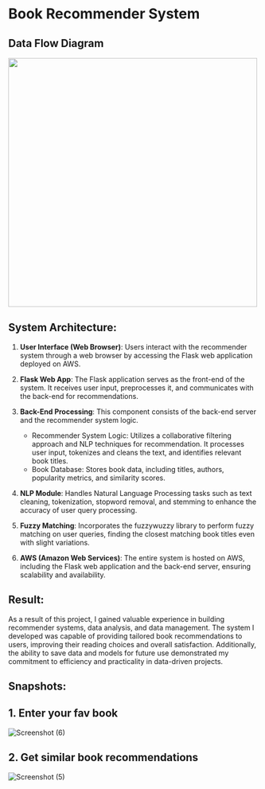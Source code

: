 # Book Recommender System

## Data Flow Diagram
<img src="https://github.com/anushhi/Book-Recommender-Sytem/assets/65493890/5bf1f309-6135-4cef-a10a-a739443909df" width="500">


## System Architecture:

1. **User Interface (Web Browser)**: Users interact with the recommender system through a web browser by accessing the Flask web application deployed on AWS.

2. **Flask Web App**: The Flask application serves as the front-end of the system. It receives user input, preprocesses it, and communicates with the back-end for recommendations.

3. **Back-End Processing**: This component consists of the back-end server and the recommender system logic.

    + Recommender System Logic: Utilizes a collaborative filtering approach and NLP techniques for recommendation. It processes user input, tokenizes and cleans the text, and identifies relevant book titles.
    + Book Database: Stores book data, including titles, authors, popularity metrics, and similarity scores.

4. **NLP Module**: Handles Natural Language Processing tasks such as text cleaning, tokenization, stopword removal, and stemming to enhance the accuracy of user query processing.

5. **Fuzzy Matching**: Incorporates the fuzzywuzzy library to perform fuzzy matching on user queries, finding the closest matching book titles even with slight variations.

6. **AWS (Amazon Web Services)**: The entire system is hosted on AWS, including the Flask web application and the back-end server, ensuring scalability and availability.



## Result: 
As a result of this project, I gained valuable experience in building recommender systems, data analysis, and data management. The system I developed was capable of providing tailored book recommendations to users, improving their reading choices and overall satisfaction. Additionally, the ability to save data and models for future use demonstrated my commitment to efficiency and practicality in data-driven projects.

## Snapshots:
## 1. Enter your fav book

![Screenshot (6)](https://user-images.githubusercontent.com/37416550/235061761-e050f641-0eae-42af-ae10-8f6de54d52e4.png)

## 2. Get similar book recommendations

![Screenshot (5)](https://user-images.githubusercontent.com/37416550/235061766-938a381f-52c5-42f9-a32d-0f1c8eb43126.png)
